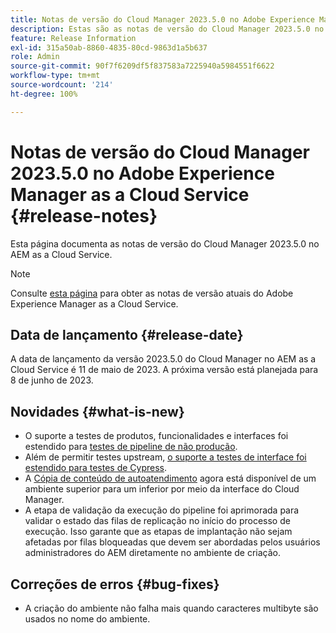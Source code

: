 ```yaml
---
title: Notas de versão do Cloud Manager 2023.5.0 no Adobe Experience Manager as a Cloud Service
description: Estas são as notas de versão do Cloud Manager 2023.5.0 no AEM as a Cloud Service.
feature: Release Information
exl-id: 315a50ab-8860-4835-80cd-9863d1a5b637
role: Admin
source-git-commit: 90f7f6209df5f837583a7225940a5984551f6622
workflow-type: tm+mt
source-wordcount: '214'
ht-degree: 100%

---
```


# Notas de versão do Cloud Manager 2023.5.0 no Adobe Experience Manager as a Cloud Service {#release-notes}

Esta página documenta as notas de versão do Cloud Manager 2023.5.0 no AEM as a Cloud Service.

>[!NOTE]
>
>Consulte [esta página](/help/release-notes/release-notes-cloud/release-notes-current.md) para obter as notas de versão atuais do Adobe Experience Manager as a Cloud Service.

## Data de lançamento {#release-date}

A data de lançamento da versão 2023.5.0 do Cloud Manager no AEM as a Cloud Service é 11 de maio de 2023. A próxima versão está planejada para 8 de junho de 2023.

## Novidades {#what-is-new}

* O suporte a testes de produtos, funcionalidades e interfaces foi estendido para [testes de pipeline de não produção](/help/implementing/cloud-manager/configuring-pipelines/configuring-non-production-pipelines.md).
* Além de permitir testes upstream, [o suporte a testes de interface foi estendido para testes de Cypress](/help/implementing/cloud-manager/ui-testing.md).
* A [Cópia de conteúdo de autoatendimento](/help/implementing/developing/tools/content-copy.md) agora está disponível de um ambiente superior para um inferior por meio da interface do Cloud Manager.
* A etapa de validação da execução do pipeline foi aprimorada para validar o estado das filas de replicação no início do processo de execução. Isso garante que as etapas de implantação não sejam afetadas por filas bloqueadas que devem ser abordadas pelos usuários administradores do AEM diretamente no ambiente de criação.

## Correções de erros {#bug-fixes}

* A criação do ambiente não falha mais quando caracteres multibyte são usados no nome do ambiente.
